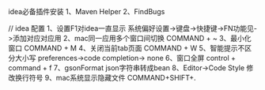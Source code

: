 idea必备插件安装
1、Maven Helper
2、FindBugs


// idea 配置
1、设置F1对idea一直显示
 系统偏好设置->键盘->快捷键->FN功能见->添加对应对应用
2、mac同一应用多个窗口间切换
 COMMAND + ~
3、最小化窗口
 COMMAND + M
4、关闭当前tab页面
  COMMAND + W
5、智能提示不区分大小写
  preferences->code completion-> none
6、窗口全屏
  control + command + f 
7、gsonFormat
  json字符串转成bean
8、Editor->Code Style 修改换行符号
9、mac系统显示隐藏文件
 COMMAND+SHIFT+.